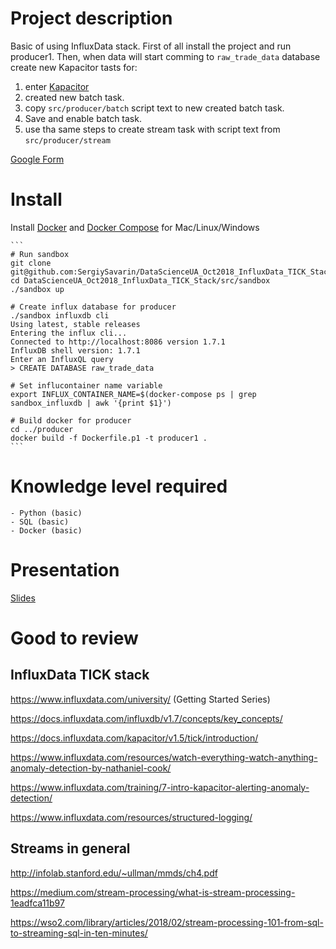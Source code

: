 
# Project description

Basic of using InfluxData stack.
First of all install the project and run producer1.
Then, when data will start comming to `raw_trade_data` database
create new Kapacitor tasts for:

1. enter [Kapacitor](http://localhost:8888/sources/10000/alert-rules)
2. created new batch task.
3. copy `src/producer/batch` script text to new created batch task.
4. Save and enable batch task.
3. use tha same steps to create stream task with script text from `src/producer/stream`


[Google Form](https://l.facebook.com/l.php?u=https%3A%2F%2Fdocs.google.com%2Fforms%2Fd%2Fe%2F1FAIpQLSdx-MFpdefBevuZV-bNsk-xX_SMqrSyatVf5u0w_FWQvb3Org%2Fviewform%3Ffbclid%3DIwAR3STIYPv7eXRMsiAOWW6HEsb4s1qeUsfqOU5MEa9mFkUTsKBzx3Bi-NWvw&h=AT0PtuNUkKaFTHzH5RdXVUmYueG9iBH85PVMeX8Ec1Fzlfkzj0g-_QZYyYVQyGTIlsceDWDT7z6F4J0ojYikoPTmZwjG9x1vT3h-rDxW-w_czdarR_tID3WVtdRldA)

# Install

Install [Docker](https://www.docker.com/get-started) and
[Docker Compose](https://docs.docker.com/compose/install/) for Mac/Linux/Windows

    ```
    # Run sandbox
    git clone git@github.com:SergiySavarin/DataScienceUA_Oct2018_InfluxData_TICK_Stack.git
    cd DataScienceUA_Oct2018_InfluxData_TICK_Stack/src/sandbox
    ./sandbox up

    # Create influx database for producer
    ./sandbox influxdb cli
    Using latest, stable releases
    Entering the influx cli...
    Connected to http://localhost:8086 version 1.7.1
    InfluxDB shell version: 1.7.1
    Enter an InfluxQL query
    > CREATE DATABASE raw_trade_data

    # Set influcontainer name variable
    export INFLUX_CONTAINER_NAME=$(docker-compose ps | grep sandbox_influxdb | awk '{print $1}')

    # Build docker for producer
    cd ../producer
    docker build -f Dockerfile.p1 -t producer1 .
    ```

# Knowledge level required

    - Python (basic)
    - SQL (basic)
    - Docker (basic)

# Presentation

[Slides](https://www.slideshare.net/sergiysavarin/influx-data-basic)

# Good to review

## InfluxData TICK stack
https://www.influxdata.com/university/ (Getting Started Series)

https://docs.influxdata.com/influxdb/v1.7/concepts/key_concepts/

https://docs.influxdata.com/kapacitor/v1.5/tick/introduction/

https://www.influxdata.com/resources/watch-everything-watch-anything-anomaly-detection-by-nathaniel-cook/

https://www.influxdata.com/training/7-intro-kapacitor-alerting-anomaly-detection/

https://www.influxdata.com/resources/structured-logging/

## Streams in general
http://infolab.stanford.edu/~ullman/mmds/ch4.pdf

https://medium.com/stream-processing/what-is-stream-processing-1eadfca11b97

https://wso2.com/library/articles/2018/02/stream-processing-101-from-sql-to-streaming-sql-in-ten-minutes/
